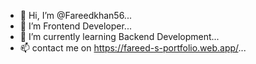 - 👋 Hi, I’m @Fareedkhan56...
- 👀 I’m Frontend Developer...
- 🌱 I’m currently learning Backend Development...
- 📫 contact me on https://fareed-s-portfolio.web.app/...

<!---
Fareedkhan56/Fareedkhan56 is a ✨ special ✨ repository because its `README.md` (this file) appears on your GitHub profile.
You can click the Preview link to take a look at your changes.
--->
